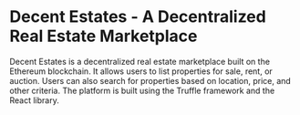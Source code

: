 # Decent Estates - A Decentralized Real Estate Marketplace

Decent Estates is a decentralized real estate marketplace built on the Ethereum blockchain. It allows users to list properties for sale, rent, or auction. Users can also search for properties based on location, price, and other criteria. The platform is built using the Truffle framework and the React library.